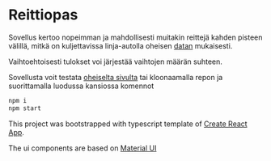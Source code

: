 # Reittiopas

Sovellus kertoo nopeimman ja mahdollisesti muitakin reittejä kahden pisteen välillä, mitkä on kuljettavissa linja-autolla oheisen [datan](./src/mocks/reittiopas.json) mukaisesti.

Vaihtoehtoisesti tulokset voi järjestää vaihtojen määrän suhteen.

Sovellusta voit testata [oheiselta sivulta](https://pekkast.github.io/bus-routes) tai kloonaamalla repon ja suorittamalla luodussa kansiossa komennot
```bash
npm i
npm start
```

This project was bootstrapped with typescript template of [Create React App](https://github.com/facebook/create-react-app).

The ui components are based on [Material UI](https://material-ui.com/)
